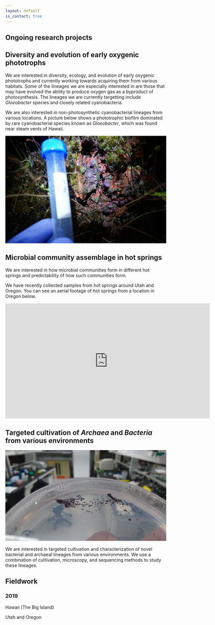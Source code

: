 ```yaml
---
layout: default
is_contact: true
---
```


## Ongoing research projects

## Diversity and evolution of early oxygenic phototrophs

We are interested in diversity, ecology, and evolution of early oxygenic phototrophs and currently working towards acquiring them from various habitats.
Some of the lineages we are especially interested in are those that may have evolved the ability to produce oxygen gas as a byproduct of photosynthesis.
The lineages we are currently targetting include *Gloeobacter* species and closely related cyanobacteria.

We are also interested in non-photosynthetic cyanobacterial lineages from various locations. A picture below shows a phototrophic biofilm dominated by rare cyanobacterial species known as *Gloeobacter*, which was found near steam vents of Hawaii.

<img src="images/gloeo.jpg" alt="Biofilm sample dominated by <em>Gloeobacter kilaueensis</em> near a steam vent in Hawaii" title="Biofilm sample dominated by *Gloeobacter kilaueensis* near a steam vent in Hawaii">

## Microbial community assemblage in hot springs

We are interested in how microbial communities form in different hot springs and predictability of how such communities form.

We have recently collected samples from hot springs around Utah and Oregon. You can see an aerial footage of hot springs from a location in Oregon below.

<center><iframe src="https://player.vimeo.com/video/366172777" width="640" height="360" frameborder="0" allow="autoplay; fullscreen" allowfullscreen></iframe></center>

## Targeted cultivation of *Archaea* and *Bacteria* from various environments

<img src="images/Gmor.jpg" alt="<em>Gloeobacter morelensis</em> on BG11" title="*Gloeobacter morelensis* on BG11">

We are interested in targeted cultivation and characterization of novel bacterial and archaeal lineages from various environments. We use a combination of cultivation, microscopy, and sequencing methods to study these lineages.

## Fieldwork

### 2019

Hawaii (The Big Island)

Utah and Oregon
